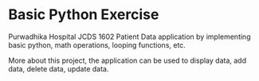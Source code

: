 # Basic Python Exercise

Purwadhika Hospital JCDS 1602 Patient Data application by implementing basic python, math operations, looping functions, etc.

More about this project, the application can be used to display data, add data, delete data, update data.
